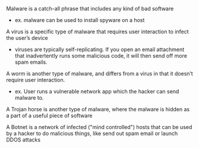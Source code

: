 
Malware is a catch-all phrase that includes any kind of bad software
- ex. malware can be used to install spyware on a host

A virus is a specific type of malware that requires user interaction to infect the user’s device
- viruses are typically self-replicating. If you open an email attachment that inadvertently runs some malicious code, it will then send off more spam emails. 

A worm is another type of malware, and differs from a virus in that it doesn’t require user interaction. 
- ex. User runs a vulnerable network app which the hacker can send malware to. 

A Trojan horse is another type of malware, where the malware is hidden as a part of a useful piece of software

A Botnet is a network of infected ("mind controlled") hosts that can be used by a hacker to do malicious things, like send out spam email or launch DDOS attacks